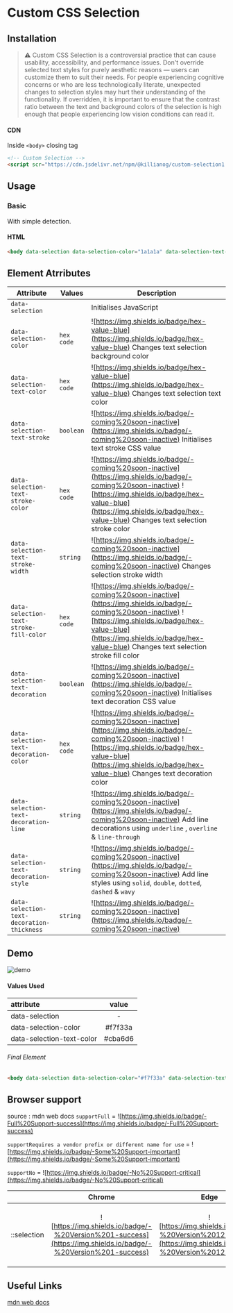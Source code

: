 # Custom CSS Selection

## Installation

> ⚠️ Custom CSS Selection is a controversial practice that can cause usability, accessibility, and performance issues. Don't override selected text styles for purely aesthetic reasons — users can customize them to suit their needs. For people experiencing cognitive concerns or who are less technologically literate, unexpected changes to selection styles may hurt their understanding of the functionality. If overridden, it is important to ensure that the contrast ratio between the text and background colors of the selection is high enough that people experiencing low vision conditions can read it.


#### CDN
Inside `<body>` closing tag
```html
<!-- Custom Selection -->
<script scr="https://cdn.jsdelivr.net/npm/@killianog/custom-selection1.0.0/dist/custom-selection.core.js"></script>
```

## Usage

### Basic
With simple detection.

#### HTML
```html
<body data-selection data-selection-color="1a1a1a" data-selection-text-color="#fffff"></body>
```

## Element Atrributes

| Attribute | Values | Description |
| --- | --- | --- |
| `data-selection` |  | Initialises JavaScript  |
| `data-selection-color` | `hex code`  | ![https://img.shields.io/badge/hex-value-blue](https://img.shields.io/badge/hex-value-blue) Changes text selection background color  |
| `data-selection-text-color` | `hex code` | ![https://img.shields.io/badge/hex-value-blue](https://img.shields.io/badge/hex-value-blue) Changes text selection text color  |
| `data-selection-text-stroke` | `boolean`  | ![https://img.shields.io/badge/-coming%20soon-inactive](https://img.shields.io/badge/-coming%20soon-inactive) Initialises text stroke CSS value  |
| `data-selection-text-stroke-color` | `hex code` | ![https://img.shields.io/badge/-coming%20soon-inactive](https://img.shields.io/badge/-coming%20soon-inactive) ![https://img.shields.io/badge/hex-value-blue](https://img.shields.io/badge/hex-value-blue) Changes text selection stroke color |
| `data-selection-text-stroke-width` | `string` | ![https://img.shields.io/badge/-coming%20soon-inactive](https://img.shields.io/badge/-coming%20soon-inactive) Changes selection stroke width |
| `data-selection-text-stroke-fill-color` | `hex code` | ![https://img.shields.io/badge/-coming%20soon-inactive](https://img.shields.io/badge/-coming%20soon-inactive) ![https://img.shields.io/badge/hex-value-blue](https://img.shields.io/badge/hex-value-blue) Changes text selection stroke fill color  |
| `data-selection-text-decoration` | `boolean` | ![https://img.shields.io/badge/-coming%20soon-inactive](https://img.shields.io/badge/-coming%20soon-inactive) Initialises text decoration CSS value |
| `data-selection-text-decoration-color` | `hex code` |![https://img.shields.io/badge/-coming%20soon-inactive](https://img.shields.io/badge/-coming%20soon-inactive) ![https://img.shields.io/badge/hex-value-blue](https://img.shields.io/badge/hex-value-blue) Changes text decoration color|
| `data-selection-text-decoration-line` | `string`  | ![https://img.shields.io/badge/-coming%20soon-inactive](https://img.shields.io/badge/-coming%20soon-inactive) Add line decorations using `underline` , `overline` & `line-through` |
| `data-selection-text-decoration-style` | `string` | ![https://img.shields.io/badge/-coming%20soon-inactive](https://img.shields.io/badge/-coming%20soon-inactive) Add line styles using `solid`, `double`, `dotted`, `dashed` & `wavy` |
| `data-selection-text-decoration-thickness` | `string` | ![https://img.shields.io/badge/-coming%20soon-inactive](https://img.shields.io/badge/-coming%20soon-inactive) |

## Demo
![demo](https://user-images.githubusercontent.com/83577130/189996561-4e541c42-f857-4a28-82ab-42b818972cc1.gif)

#### Values Used
| attribute | value |
| :--- | :---: |
| data-selection | - |
| data-selection-color | #f7f33a |
| data-selection-text-color | #cba6d6 |
###### Final Element
```html
<body data-selection data-selection-color="#f7f33a" data-selection-text-color="#cba6d6"></body>
```

## Browser support
source : mdn web docs
`supportFull` = ![https://img.shields.io/badge/-Full%20Support-success](https://img.shields.io/badge/-Full%20Support-success)

`supportRequires a vendor prefix or different name for use` = ![https://img.shields.io/badge/-Some%20Support-important](https://img.shields.io/badge/-Some%20Support-important)

`supportNo` = ![https://img.shields.io/badge/-No%20Support-critical](https://img.shields.io/badge/-No%20Support-critical)

|  | Chrome | Edge | Firefox | Opera | Safari | Chrome Android | Firefox for Android | Opera Android | Safari on iOS | Samsung Internet | WebView Android |
| :---: | :---: | :---: | :---: | :---: | :---: | :---: | :---: | :---: | :---: | :---: | :--- |
| ::selection | ![https://img.shields.io/badge/-%20Version%201-success](https://img.shields.io/badge/-%20Version%201-success)| ![https://img.shields.io/badge/-%20Version%2012-success](https://img.shields.io/badge/-%20Version%2012-success) | ![https://img.shields.io/badge/-%20Version%2062-success](https://img.shields.io/badge/-%20Version%2062-success) | ![https://img.shields.io/badge/-%20Version%209.5-success](https://img.shields.io/badge/-%20Version%209.5-success) | ![https://img.shields.io/badge/-%20Version%201.1-success](https://img.shields.io/badge/-%20Version%201.1-success) | ![https://img.shields.io/badge/-%20Version%2018-success](https://img.shields.io/badge/-%20Version%2018-success) | ![https://img.shields.io/badge/-%20Version%2062-success](https://img.shields.io/badge/-%20Version%2062-success) | ![https://img.shields.io/badge/-%20Version%2014-success](https://img.shields.io/badge/-%20Version%2014-success) | ![https://img.shields.io/badge/-No%20Support-critical](https://img.shields.io/badge/-No%20Support-critical) | ![https://img.shields.io/badge/-%20Version%201.0-success](https://img.shields.io/badge/-%20Version%201.0-success) | ![https://img.shields.io/badge/-%20Version%2037-success](https://img.shields.io/badge/-%20Version%2037-success) |


## Useful Links
[mdn web docs ](https://developer.mozilla.org/en-US/docs/Web/CSS/::selection)
